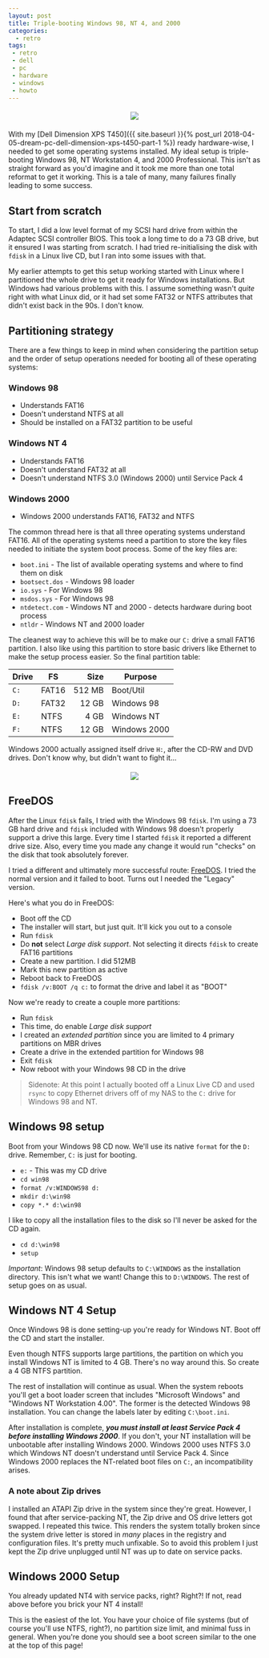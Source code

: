 ```yaml
---
layout: post
title: Triple-booting Windows 98, NT 4, and 2000
categories:
  - retro
tags:
 - retro
 - dell
 - pc
 - hardware
 - windows
 - howto
---
```


<div style="text-align: center; margin: 20px auto">
  <img src="/images/dell_triple_boot.jpg" />
</div>

With my [Dell Dimension XPS T450]({{ site.baseurl }}{% post_url 2018-04-05-dream-pc-dell-dimension-xps-t450-part-1 %}) ready hardware-wise, I needed to get some operating systems installed. My ideal setup is triple-booting Windows 98, NT Workstation 4, and 2000 Professional. This isn't as straight forward as you'd imagine and it took me more than one total reformat to get it working. This is a tale of many, many failures finally leading to some success.

<!--more-->

## Start from scratch

To start, I did a low level format of my SCSI hard drive from within the Adaptec SCSI controller BIOS. This took a long time to do a 73 GB drive, but it ensured I was starting from scratch. I had tried re-initialising the disk with `fdisk` in a Linux live CD, but I ran into some issues with that.

My earlier attempts to get this setup working started with Linux where I partitioned the whole drive to get it ready for Windows installations. But Windows had various problems with this. I assume something wasn't *quite* right with what Linux did, or it had set some FAT32 or NTFS attributes that didn't exist back in the 90s. I don't know.

## Partitioning strategy

There are a few things to keep in mind when considering the partition setup and the order of setup operations needed for booting all of these operating systems:

### Windows 98

* Understands FAT16
* Doesn't understand NTFS at all
* Should be installed on a FAT32 partition to be useful

### Windows NT 4

* Understands FAT16
* Doesn't understand FAT32 at all
* Doesn't understand NTFS 3.0 (Windows 2000) until Service Pack 4

### Windows 2000

* Windows 2000 understands FAT16, FAT32 and NTFS


The common thread here is that all three operating systems understand FAT16. All of the operating systems need a partition to store the key files needed to initiate the system boot process. Some of the key files are:

* `boot.ini` - The list of available operating systems and where to find them on disk
* `bootsect.dos` - Windows 98 loader
* `io.sys` - For Windows 98
* `msdos.sys` - For Windows 98
* `ntdetect.com` - Windows NT and 2000 - detects hardware during boot process
* `ntldr` - Windows NT and 2000 loader

The cleanest way to achieve this will be to make our `C:` drive a small FAT16 partition. I also like using this partition to store basic drivers like Ethernet to make the setup process easier. So the final partition table:

| Drive | FS    | Size   | Purpose      |
| ----- | ----  | -----: | ------------ |
| `C:`  | FAT16 | 512 MB | Boot/Util    |
| `D:`  | FAT32 |  12 GB | Windows 98   |
| `E:`  | NTFS  |   4 GB | Windows NT   |
| `F:`  | NTFS  |  12 GB | Windows 2000 |

Windows 2000 actually assigned itself drive `H:`, after the CD-RW and DVD drives. Don't know why, but didn't want to fight it...

<div style="text-align: center; margin: 20px auto">
  <img src="/images/triple-boot-partitions.png" />
</div>

## FreeDOS

After the Linux `fdisk` fails, I tried with the Windows 98 `fdisk`. I'm using a 73 GB hard drive and `fdisk` included with Windows 98 doesn't properly support a drive this large. Every time I started `fdisk` it reported a different drive size. Also, every time you made any change it would run "checks" on the disk that took absolutely forever.

I tried a different and ultimately more successful route: [FreeDOS](http://www.freedos.org/).
I tried the normal version and it failed to boot. Turns out I needed the "Legacy" version.

Here's what you do in FreeDOS:

* Boot off the CD
* The installer will start, but just quit. It'll kick you out to a console
* Run `fdisk`
* Do **not** select *Large disk support*. Not selecting it directs `fdisk` to create FAT16 partitions
* Create a new partition. I did 512MB
* Mark this new partition as active
* Reboot back to FreeDOS
* `fdisk /v:BOOT /q c:` to format the drive and label it as "BOOT"

Now we're ready to create a couple more partitions:

* Run `fdisk`
* This time, do enable *Large disk support*
* I created an *extended partition* since you are limited to 4 primary partitions on MBR drives
* Create a drive in the extended partition for Windows 98
* Exit `fdisk`
* Now reboot with your Windows 98 CD in the drive

> Sidenote: At this point I actually booted off a Linux Live CD and used `rsync` to copy Ethernet drivers off of my NAS to the `C:` drive for Windows 98 and NT.


## Windows 98 setup

Boot from your Windows 98 CD now. We'll use its native `format` for the `D:` drive. Remember, `C:` is just for booting.

* `e:` - This was my CD drive
* `cd win98`
* `format /v:WINDOWS98 d:`
* `mkdir d:\win98`
* `copy *.* d:\win98`

I like to copy all the installation files to the disk so I'll never be asked for the CD again.

* `cd d:\win98`
* `setup`

*Important*: Windows 98 setup defaults to `C:\WINDOWS` as the installation directory. This isn't what we want! Change this to `D:\WINDOWS`. The rest of setup goes on as usual.


## Windows NT 4 Setup

Once Windows 98 is done setting-up you're ready for Windows NT. Boot off the CD and start the installer.

Even though NTFS supports large partitions, the partition on which you install Windows NT is limited to 4 GB. There's no way around this. So create a 4 GB NTFS partition.

The rest of installation will continue as usual. When the system reboots you'll get a boot loader screen that includes "Microsoft Windows" and "Windows NT Workstation 4.00". The former is the detected Windows 98 installation. You can change the labels later by editing `C:\boot.ini`.

After installation is complete, ***you must install at least Service Pack 4 before installing Windows 2000***. If you don't, your NT installation will be unbootable after installing Windows 2000. Windows 2000 uses NTFS 3.0 which Windows NT doesn't understand until Service Pack 4. Since Windows 2000 replaces the NT-related boot files on `C:`, an incompatibility arises.


### A note about Zip drives

I installed an ATAPI Zip drive in the system since they're great. However, I found that after service-packing NT, the Zip drive and OS drive letters got swapped. I repeated this twice. This renders the system totally broken since the system drive letter is stored in *many* places in the registry and configuration files. It's pretty much unfixable. So to avoid this problem I just kept the Zip drive unplugged until NT was up to date on service packs.


## Windows 2000 Setup

You already updated NT4 with service packs, right? Right?! If not, read above before you brick your NT 4 install!

This is the easiest of the lot. You have your choice of file systems (but of course you'll use NTFS, right?), no partition size limit, and minimal fuss in general. When you're done you should see a boot screen similar to the one at the top of this page!
